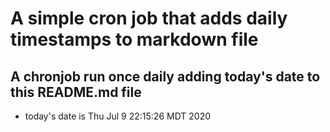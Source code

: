 A simple cron job that adds daily timestamps to markdown file
============================================================
## A chronjob run once daily adding today's date to this README.md file
* today's date is Thu Jul  9 22:15:26 MDT 2020
